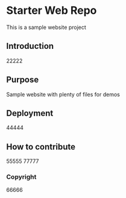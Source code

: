 # Starter Web Repo

This is a sample website project

## Introduction

22222

## Purpose

Sample website with plenty of files for demos

## Deployment

44444

## How to contribute

55555
77777

### Copyright

66666